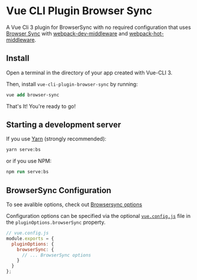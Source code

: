# Vue CLI Plugin Browser Sync

A Vue Cli 3 plugin for BrowserSync with no required configuration that uses [Browser Sync](https://browsersync.io/) with [webpack-dev-middleware](https://github.com/webpack/webpack-dev-middleware) and [webpack-hot-middleware](https://github.com/webpack-contrib/webpack-hot-middleware).

## Install

Open a terminal in the directory of your app created with Vue-CLI 3.

Then, install `vue-cli-plugin-browser-sync` by running:

```ps
vue add browser-sync
```

That's It! You're ready to go!

## Starting a development server

If you use [Yarn](https://yarnpkg.com/en/) (strongly recommended):

```ps
yarn serve:bs
```

or if you use NPM:

```ps
npm run serve:bs
```

## BrowserSync Configuration

To see avalible options, check out [Browsersync options](https://browsersync.io/docs/options)

Configuration options can be specified via the optional [`vue.config.js`](https://cli.vuejs.org/config/#vue-config-js) file in the `pluginOptions.browserSync` property.

```javascript
// vue.config.js
module.exports = {
  pluginOptions: {
    browserSync: {
      // ... BrowserSync options
    }
  }
};
```
